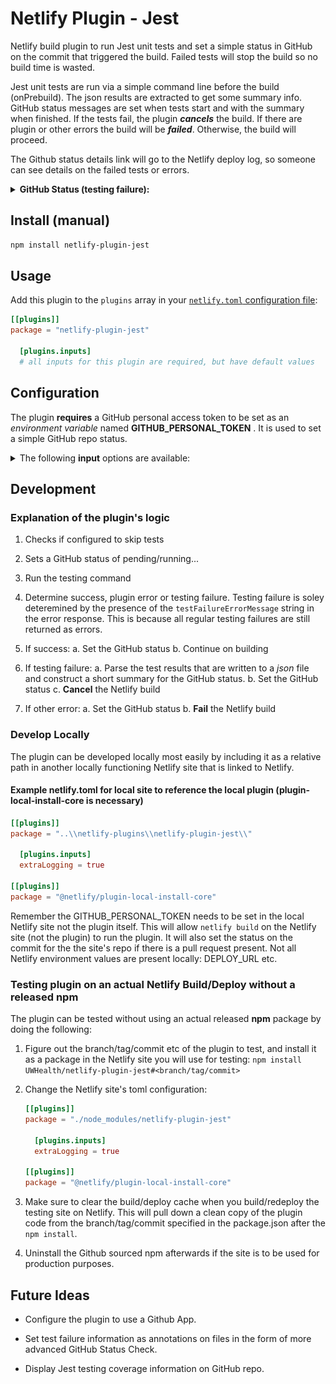 # Netlify Plugin - Jest

Netlify build plugin to run Jest unit tests and set a simple status in GitHub on
the commit that triggered the build. Failed tests will stop the build so no
build time is wasted.

Jest unit tests are run via a simple command line before the build (onPrebuild).
The json results are extracted to get some summary info. GitHub status messages
are set when tests start and with the summary when finished. If the tests fail,
the plugin **_cancels_** the build. If there are plugin or other errors the
build will be **_failed_**. Otherwise, the build will proceed.

The Github status details link will go to the Netlify deploy log, so someone can
see details on the failed tests or errors.

<details>
<summary><b>GitHub Status (testing failure):</b></summary>
<img src="static/gh_jest_tests.png"/>
</details>

## Install (manual)

```bash
npm install netlify-plugin-jest
```

## Usage

Add this plugin to the `plugins` array in your
[`netlify.toml` configuration file](https://docs.netlify.com/configure-builds/file-based-configuration):

```toml
[[plugins]]
package = "netlify-plugin-jest"

  [plugins.inputs]
  # all inputs for this plugin are required, but have default values
```

## Configuration

The plugin **requires** a GitHub personal access token to be set as an
_environment variable_ named **GITHUB_PERSONAL_TOKEN** . It is used to set a
simple GitHub repo status.

<details>
<summary>The following <b>input</b> options are available:</summary>

- **name**: testCommand
  - **description**: The command line used to trigger the tests and any other
    features. Separating this out allows for easier customization and future
    development. Change cautiously.
  - **default**: jest --collectCoverage --json --outputFile jest.results.json
  - **required**: true
- **name**: skipTests
  - **description**: Skip unit tests but leave the plugin present
  - **default**: false
  - **required**: true
- **name**: skipStatusUpdate
  - **description**: Skip Github status updates
  - **default**: false
  - **required**: true
- **name**: testFailureErrorMessage
  - **description**: String that exists inside of the error message indicating
    tests failed.
  - **default**: Command failed with exit code 1
  - **required**: true
- **name**: gitHubStatusName
  - **description**: Context/name for the status in GitHub, should be pretty
    unique
  - **default**: Jest Tests
  - **required**: true
- **name**: extraLogging
  - **description**: Display some extra console logging.
  - **default**: false
  - **required**: true

</details>

## Development

### Explanation of the plugin's logic

1. Checks if configured to skip tests

2. Sets a GitHub status of pending/running...

3. Run the testing command

4. Determine success, plugin error or testing failure. Testing failure is soley
   deteremined by the presence of the `testFailureErrorMessage` string in the
   error response. This is because all regular testing failures are still
   returned as errors.

5. If success: a. Set the GitHub status b. Continue on building

6. If testing failure: a. Parse the test results that are written to a _json_
   file and construct a short summary for the GitHub status. b. Set the GitHub
   status c. **Cancel** the Netlify build

7. If other error: a. Set the GitHub status b. **Fail** the Netlify build

### Develop Locally

The plugin can be developed locally most easily by including it as a relative
path in another locally functioning Netlify site that is linked to Netlify.

#### Example netlify.toml for local site to reference the local plugin (plugin-local-install-core is necessary)

```toml
[[plugins]]
package = "..\\netlify-plugins\\netlify-plugin-jest\\"

  [plugins.inputs]
  extraLogging = true

[[plugins]]
package = "@netlify/plugin-local-install-core"
```

Remember the GITHUB_PERSONAL_TOKEN needs to be set in the local Netlify site not
the plugin itself. This will allow `netlify build` on the Netlify site (not the
plugin) to run the plugin. It will also set the status on the commit for the the
site's repo if there is a pull request present. Not all Netlify environment
values are present locally: DEPLOY_URL etc.

### Testing plugin on an actual Netlify Build/Deploy without a released npm

The plugin can be tested without using an actual released **npm** package by
doing the following:

1. Figure out the branch/tag/commit etc of the plugin to test, and install it as
   a package in the Netlify site you will use for testing:
   `npm install UWHealth/netlify-plugin-jest#<branch/tag/commit>`

2. Change the Netlify site's toml configuration:

   ```toml
   [[plugins]]
   package = "./node_modules/netlify-plugin-jest"

     [plugins.inputs]
     extraLogging = true

   [[plugins]]
   package = "@netlify/plugin-local-install-core"
   ```

3. Make sure to clear the build/deploy cache when you build/redeploy the testing
   site on Netlify. This will pull down a clean copy of the plugin code from the
   branch/tag/commit specified in the package.json after the `npm install`.

4. Uninstall the Github sourced npm afterwards if the site is to be used for
   production purposes.

## Future Ideas

- Configure the plugin to use a Github App.

- Set test failure information as annotations on files in the form of more
  advanced GitHub Status Check.

- Display Jest testing coverage information on GitHub repo.
